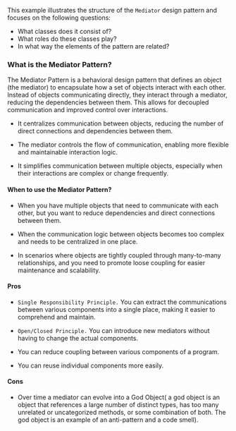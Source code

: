 This example illustrates the structure of the `Mediator` design pattern and focuses on the following questions:

* What classes does it consist of?
* What roles do these classes play?
* In what way the elements of the pattern are related?

### What is the Mediator Pattern?
The Mediator Pattern is a behavioral design pattern that defines an object (the mediator) to encapsulate how a set of objects interact with each other. Instead of objects communicating directly, they interact through a mediator, reducing the dependencies between them. This allows for decoupled communication and improved control over interactions. 

* It centralizes communication between objects, reducing the number of direct connections and dependencies between them.

* The mediator controls the flow of communication, enabling more flexible and maintainable interaction logic.

* It simplifies communication between multiple objects, especially when their interactions are complex or change frequently.

#### When to use the Mediator Pattern?
* When you have multiple objects that need to communicate with each other, but you want to reduce dependencies and direct connections between them.

* When the communication logic between objects becomes too complex and needs to be centralized in one place.

* In scenarios where objects are tightly coupled through many-to-many relationships, and you need to promote loose coupling for easier maintenance and scalability.

#### Pros

* `Single Responsibility Principle.` You can extract the communications between various components into a single place, making it easier to comprehend and maintain.

* `Open/Closed Principle.` You can introduce new mediators without having to change the actual components.

 * You can reduce coupling between various components of a program.

 * You can reuse individual components more easily.

#### Cons

* Over time a mediator can evolve into a God Object( a god object is an object that references a large number of distinct types, has too many unrelated or uncategorized methods, or some combination of both. The god object is an example of an anti-pattern and a code smell).
